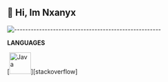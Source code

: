 ## 👋 Hi, Im Nxanyx

![-----------------------------------------------------](https://raw.githubusercontent.com/andreasbm/readme/master/assets/lines/aqua.png)

**LANGUAGES**


[<img title="Java" height=50px src="[https://github.com/devicons/devicon/blob/master/icons/java/java-original-wordmark.svg]" />][stackoverflow]

